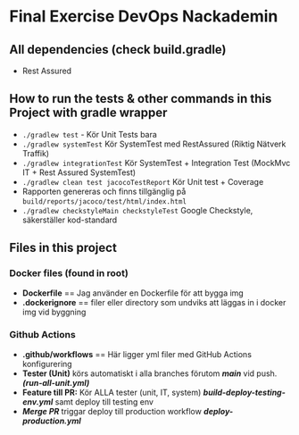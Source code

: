 # Final Exercise DevOps Nackademin

## All dependencies (check build.gradle)
- Rest Assured

## How to run the tests & other commands in this Project with gradle wrapper
- ```./gradlew test``` - Kör Unit Tests bara
- ```./gradlew systemTest``` Kör SystemTest med RestAssured (Riktig Nätverk Traffik)
- ```./gradlew integrationTest``` Kör SystemTest + Integration Test (MockMvc IT + Rest Assured SystemTest)
- ```./gradlew clean test jacocoTestReport``` Kör Unit test + Coverage
- Rapporten genereras och finns tillgänglig på ```build/reports/jacoco/test/html/index.html```
- ```./gradlew checkstyleMain checkstyleTest``` Google Checkstyle, säkerställer kod-standard


## Files in this project

### Docker files (found in root)
- **Dockerfile** == Jag använder en Dockerfile för att bygga img
- **.dockerignore** == filer eller directory som undviks att läggas in i docker img vid byggning

### Github Actions
- **.github/workflows** == Här ligger yml filer med GitHub Actions konfigurering
-  **Tester (Unit)** körs automatiskt i alla branches förutom ***main*** vid push. ***(run-all-unit.yml)***
- **Feature till PR:** Kör ALLA tester (unit, IT, system) ***build-deploy-testing-env.yml*** samt deploy till testing env
- ***Merge PR*** triggar deploy till production workflow ***deploy-production.yml***

